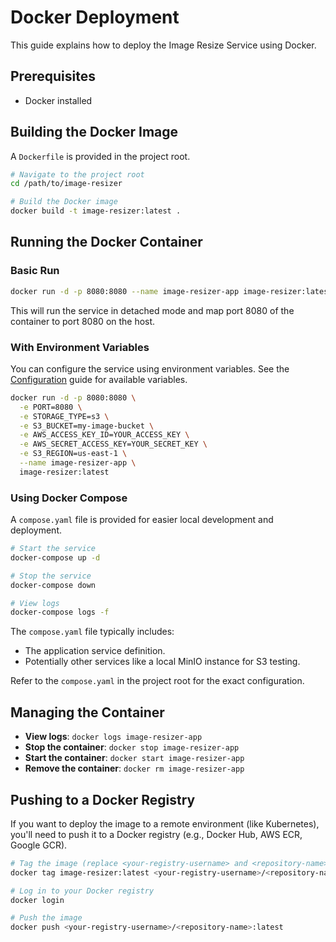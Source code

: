 # Docker Deployment

This guide explains how to deploy the Image Resize Service using Docker.

## Prerequisites

- Docker installed

## Building the Docker Image

A `Dockerfile` is provided in the project root.

```bash
# Navigate to the project root
cd /path/to/image-resizer

# Build the Docker image
docker build -t image-resizer:latest .
```

## Running the Docker Container

### Basic Run

```bash
docker run -d -p 8080:8080 --name image-resizer-app image-resizer:latest
```

This will run the service in detached mode and map port 8080 of the container to port 8080 on the host.

### With Environment Variables

You can configure the service using environment variables. See the [Configuration](../getting-started/configuration.md) guide for available variables.

```bash
docker run -d -p 8080:8080 \
  -e PORT=8080 \
  -e STORAGE_TYPE=s3 \
  -e S3_BUCKET=my-image-bucket \
  -e AWS_ACCESS_KEY_ID=YOUR_ACCESS_KEY \
  -e AWS_SECRET_ACCESS_KEY=YOUR_SECRET_KEY \
  -e S3_REGION=us-east-1 \
  --name image-resizer-app \
  image-resizer:latest
```

### Using Docker Compose

A `compose.yaml` file is provided for easier local development and deployment.

```bash
# Start the service
docker-compose up -d

# Stop the service
docker-compose down

# View logs
docker-compose logs -f
```

The `compose.yaml` file typically includes:
- The application service definition.
- Potentially other services like a local MinIO instance for S3 testing.

Refer to the `compose.yaml` in the project root for the exact configuration.

## Managing the Container

- **View logs**: `docker logs image-resizer-app`
- **Stop the container**: `docker stop image-resizer-app`
- **Start the container**: `docker start image-resizer-app`
- **Remove the container**: `docker rm image-resizer-app`

## Pushing to a Docker Registry

If you want to deploy the image to a remote environment (like Kubernetes), you'll need to push it to a Docker registry (e.g., Docker Hub, AWS ECR, Google GCR).

```bash
# Tag the image (replace <your-registry-username> and <repository-name>)
docker tag image-resizer:latest <your-registry-username>/<repository-name>:latest

# Log in to your Docker registry
docker login

# Push the image
docker push <your-registry-username>/<repository-name>:latest